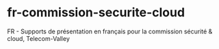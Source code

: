 # fr-commission-securite-cloud
FR - Supports de présentation en français pour la commission sécurité &amp; cloud, Telecom-Valley
